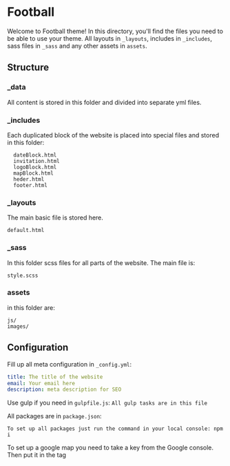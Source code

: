 # Football

Welcome to Football theme! In this directory, you'll find the files you need to be able to use your theme. All layouts in `_layouts`, includes in `_includes`, sass files in `_sass` and any other assets in `assets`.

## Structure

### \_data

All content is stored in this folder and divided into separate yml files.

### \_includes

Each duplicated block of the website is placed into special files and stored in this folder:

      dateBlock.html
      invitation.html
      logoBlock.html
      mapBlock.html
      heder.html
      footer.html

### \_layouts

The main basic file is stored here.

    default.html

### \_sass

In this folder scss files for all parts of the website. The main file is:

    style.scss

### assets

in this folder are:

    js/
    images/

## Configuration

Fill up all meta configuration in `_config.yml`:

```yaml
title: The title of the website
email: Your email here
description: meta description for SEO
```

Use gulp if you need in `gulpfile.js`: `All gulp tasks are in this file`

All packages are in `package.json`:

    To set up all packages just run the command in your local console: npm i

To set up a google map you need to take a key from the Google console. Then put it in the tag <script> as it is shown below. This tag has to be located on the bottom of `_layouts/default.html` :

        <script async defer
          src="https://maps.googleapis.com/maps/api/js?key=API_KEY=initMap&libraries=&v=weekly">
        </script>

To set up the coordinates of your place take them from google map and then put them in:

        assets/js/main.js -> line 15 -> const uluru = { lat: 39.7219538, lng: -91.5098444 };

## Contributing

Pull requests are welcome on GitHub at https://github.com/codecap/buergerwiese.de.

## License

The theme is available as open source under the terms of the [MIT License](https://opensource.org/licenses/MIT).
